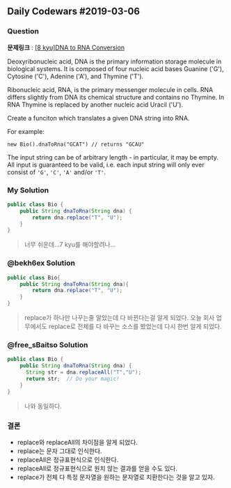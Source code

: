 Daily Codewars #2019-03-06
--------------------------

### Question

**문제링크** : [[8 kyu]DNA to RNA Conversion](https://www.codewars.com/kata/dna-to-rna-conversion)

Deoxyribonucleic acid, DNA is the primary information storage molecule in biological systems. It is composed of four nucleic acid bases Guanine ('G'), Cytosine ('C'), Adenine ('A'), and Thymine ('T').

Ribonucleic acid, RNA, is the primary messenger molecule in cells. RNA differs slightly from DNA its chemical structure and contains no Thymine. In RNA Thymine is replaced by another nucleic acid Uracil ('U').

Create a funciton which translates a given DNA string into RNA.

For example:

`new Bio().dnaToRna("GCAT") // returns "GCAU"`

The input string can be of arbitrary length - in particular, it may be empty. All input is guaranteed to be valid, i.e. each input string will only ever consist of `'G'`, `'C'`, `'A'` and/or `'T'`.

### My Solution

```java
public class Bio {
    public String dnaToRna(String dna) {
        return dna.replace("T", "U");
    }
}
```

> 너무 쉬운데...7 kyu를 해야할려나...

### @bekh6ex Solution

```java
public class Bio{
    public String dnaToRna(String dna){
        return dna.replace("T", "U");
    }
}
```

> replace가 하나만 나꾸는줄 알았는데 다 바뀐다는걸 알게 되었다. 오늘 회사 업무에서도 replace로 전체를 다 바꾸는 소스를 봤었는데 다시 한번 알게 되었다.

### @free_sBaitso Solution

```java
public class Bio {
    public String dnaToRna(String dna) {
      String str = dna.replaceAll("T","U");
      return str;  // Do your magic!
    }
}

```

> 나와 동일하다.

### 결론

-	replace와 replaceAll의 차이점을 알게 되었다.
-	replace는 문자 그대로 인식한다.
-	replaceAll은 정규표현식으로 인식한다.
-	replaceAll로 정규표현식으로 원치 않는 결과를 얻을 수도 있다.
-	replace가 전체 다 특정 문자열을 원하는 문자열로 치환한다는 것을 알고 있자.
